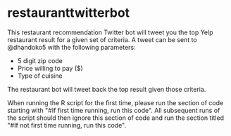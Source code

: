 # restauranttwitterbot
This restaurant recommendation Twitter bot will tweet you the top Yelp restaurant result for a given set of criteria. A tweet can be sent to @dhandoko5 with the following parameters:
- 5 digit zip code
- Price willing to pay ($)
- Type of cuisine

The restaurant bot will tweet back the top result given those criteria. 

When running the R script for the first time, please run the section of code starting with "#If first time running, run this code". All subsequent runs of the script should then ignore this section of code and run the section titled "#If not first time running, run this code".
